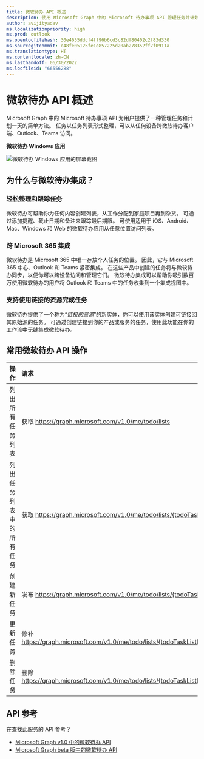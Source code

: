 ```yaml
---
title: 微软待办 API 概述
description: 使用 Microsoft Graph 中的 Microsoft 待办事项 API 管理任务并计划你的一天。 任务会整理好并置于任务列表中，可跨待办事项客户端、Outlook、Teams 访问。
author: avijityadav
ms.localizationpriority: high
ms.prod: outlook
ms.openlocfilehash: 30e4655ddcf4ff96b6cd3c82df80402c2f83d330
ms.sourcegitcommit: e48fe05125fe1e857225d20ab278352ff7f0911a
ms.translationtype: HT
ms.contentlocale: zh-CN
ms.lasthandoff: 06/30/2022
ms.locfileid: "66556288"
---
```

# <a name="to-do-api-overview"></a>微软待办 API 概述

Microsoft Graph 中的 Microsoft 待办事项 API 为用户提供了一种管理任务和计划一天的简单方法。 任务以任务列表形式整理，可以从任何设备跨微软待办客户端、Outlook、Teams 访问。

**微软待办 Windows 应用**

![微软待办 Windows 应用的屏幕截图](./images/todo-windows-app.png "微软待办 Windows 应用的图像")

## <a name="why-integrate-with-to-do"></a>为什么与微软待办集成？

### <a name="ease-of-organizing-and-tracking-tasks"></a>轻松整理和跟踪任务
微软待办可帮助你为任何内容创建列表，从工作分配到家庭项目再到杂货。 可通过添加提醒、截止日期和备注来跟踪最后期限。 可使用适用于 iOS、Android、Mac、Windows 和 Web 的微软待办应用从任意位置访问列表。 

### <a name="integrate-across-microsoft-365"></a>跨 Microsoft 365 集成
微软待办是 Microsoft 365 中唯一存放个人任务的位置。 因此，它与 Microsoft 365 中心、Outlook 和 Teams 紧密集成。 在这些产品中创建的任务将与微软待办同步，以便你可以跨设备访问和管理它们。 微软待办集成可以帮助你吸引数百万使用微软待办的用户将 Outlook 和 Teams 中的任务收集到一个集成视图中。  

### <a name="support-task-completion-using-linked-resources"></a>支持使用链接的资源完成任务
微软待办提供了一个称为“_链接的资源_”的新实体，你可以使用该实体创建可链接回其原始源的任务。 可通过创建链接到你的产品或服务的任务，使用此功能在你的工作流中无缝集成微软待办。 

## <a name="common-to-do-api-operations"></a>常用微软待办 API 操作

|操作|请求|
|:--------|:--|
| 列出所有任务列表 | 获取 https://graph.microsoft.com/v1.0/me/todo/lists |
| 列出任务列表中的所有任务 | 获取 https://graph.microsoft.com/v1.0/me/todo/lists/{todoTaskListId}/tasks |
| 创建新任务 | 发布 https://graph.microsoft.com/v1.0/me/todo/lists/{todoTaskListId}/tasks |
| 更新任务 | 修补 https://graph.microsoft.com/v1.0/me/todo/lists/{todoTaskListId}/tasks/{todoTaskId} |
| 删除任务 | 删除 https://graph.microsoft.com/v1.0/me/todo/lists/{todoTaskListId}/tasks/{todoTaskId} |

## <a name="api-reference"></a>API 参考

在查找此服务的 API 参考？

- [Microsoft Graph v1.0 中的微软待办 API](/graph/api/resources/todo-overview?view=graph-rest-1.0&preserve-view=true)
- [Microsoft Graph beta 版中的微软待办 API](/graph/api/resources/todo-overview?view=graph-rest-beta&preserve-view=true)

